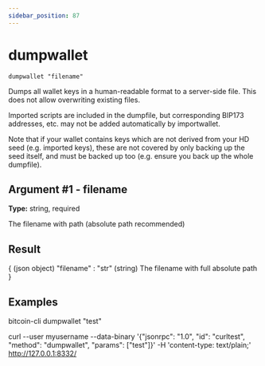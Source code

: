```yaml
---
sidebar_position: 87
---
```

# dumpwallet

`dumpwallet "filename"`

Dumps all wallet keys in a human-readable format to a server-side file. This does not allow overwriting existing files.

Imported scripts are included in the dumpfile, but corresponding BIP173 addresses, etc. may not be added automatically by importwallet.

Note that if your wallet contains keys which are not derived from your HD seed (e.g. imported keys), these are not covered by only backing up the seed itself, and must be backed up too (e.g. ensure you back up the whole dumpfile).

## Argument #1 - filename

**Type:** string, required

The filename with path (absolute path recommended)

## Result

{                        (json object)
  "filename" : "str"     (string) The filename with full absolute path
}

## Examples

bitcoin-cli dumpwallet "test"

curl --user myusername --data-binary '{"jsonrpc": "1.0", "id": "curltest", "method": "dumpwallet", "params": ["test"]}' -H 'content-type: text/plain;' http://127.0.0.1:8332/